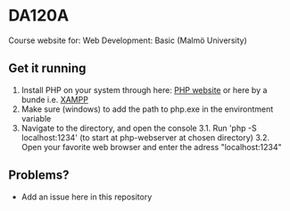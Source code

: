 # DA120A
Course website for: Web Development: Basic (Malmö University)

## Get it running
1. Install PHP on your system through here: <a href="http://php.net/manual/en/install.php">PHP website</a> or here by a bunde i.e. <a href="https://www.apachefriends.org/index.html">XAMPP</a>
2. Make sure (windows) to add the path to php.exe in the environtment variable
3. Navigate to the directory, and open the console
3.1. Run 'php -S localhost:1234' (to start at php-webserver at chosen directory)
3.2. Open your favorite web browser and enter the adress "localhost:1234"

## Problems?
- Add an issue here in this repository
